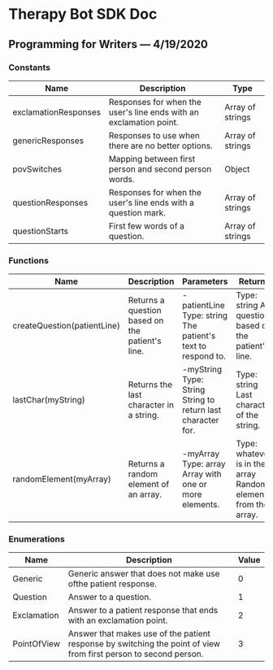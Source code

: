 # Therapy Bot SDK Doc

## Programming for Writers — 4/19/2020

### Constants

| Name | Description | Type |
|---|---|---|
| exclamationResponses | Responses for when the user's line ends with an exclamation point. | Array of strings |
| genericResponses | Responses to use when there are no better options. | Array of strings |
| povSwitches | Mapping between first person and second person words. | Object |
| questionResponses | Responses for when the user's line ends with a question mark. | Array of strings |
| questionStarts  | First few words of a question. | Array of strings |

### Functions

| Name  | Description | Parameters | Returns |
|---|---|---|---|
| createQuestion(patientLine) | Returns a question based on the patient's line. | \-patientLine<br> Type: string The patient's text to respond to. | Type: string A question based on the patient's line. |
| lastChar(myString) | Returns the last character in a string. | \-myString<br> Type: String String to return last character for. | Type: string Last character of the string. |
| randomElement(myArray) | Returns a random element of an array. | \-myArray<br> Type: array Array with one or more elements. | Type: whatever is in the array Random element from the array. |

### Enumerations

| Name | Description | Value |
|---|---|---|
| Generic | Generic answer that does not make use ofthe patient response.  | 0  |
| Question | Answer to a question.  | 1  |
| Exclamation | Answer to a patient response that ends with an exclamation point.   | 2  |
| PointOfView | Answer that makes use of the patient response by switching the point of view from first person to second person. | 3 |
